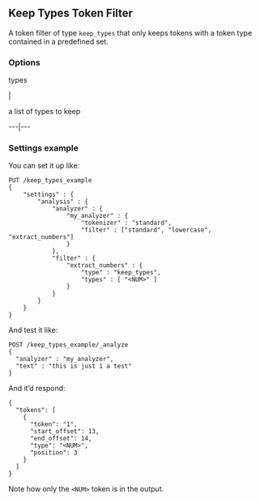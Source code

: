 ## Keep Types Token Filter

A token filter of type `keep_types` that only keeps tokens with a token type contained in a predefined set.

### Options

types 

| 

a list of types to keep   
  
---|---  
  
### Settings example

You can set it up like:
    
    
    PUT /keep_types_example
    {
        "settings" : {
            "analysis" : {
                "analyzer" : {
                    "my_analyzer" : {
                        "tokenizer" : "standard",
                        "filter" : ["standard", "lowercase", "extract_numbers"]
                    }
                },
                "filter" : {
                    "extract_numbers" : {
                        "type" : "keep_types",
                        "types" : [ "<NUM>" ]
                    }
                }
            }
        }
    }

And test it like:
    
    
    POST /keep_types_example/_analyze
    {
      "analyzer" : "my_analyzer",
      "text" : "this is just 1 a test"
    }

And it’d respond:
    
    
    {
      "tokens": [
        {
          "token": "1",
          "start_offset": 13,
          "end_offset": 14,
          "type": "<NUM>",
          "position": 3
        }
      ]
    }

Note how only the `<NUM>` token is in the output.
